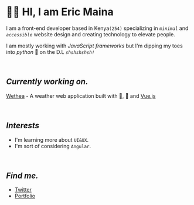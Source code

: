 # 👋🏾 **HI, I am Eric Maina**

I am a front-end developer based in Kenya`(254)` specializing in _`minimal`_ and _`accessible`_ website design and creating technology to elevate people.

I am mostly working with _JavaScript frameworks_ but I'm dipping my toes into _python_ 🐍 on the D.L _`shshshshsh!`_

<br />

## **_Currently working on._**

[Wethea](https://github.com/erimaga/we-thea) - A weather web application built with 💜, 🥑 and [Vue.js](https://vuejs.org)

<br />

## **_Interests_**

- I'm learning more about `UI&UX`.
- I'm sort of considering `Angular`.

<br />

## **_Find me._**

- [Twitter](https://twitter.com/exuseric)
- [Portfolio](https://itseric.netlify.app)
